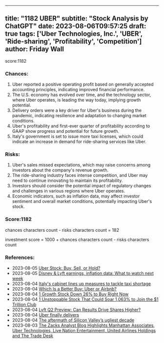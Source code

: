 
---
title: "1182 UBER"
subtitle: "Stock Analysis by ChatGPT"
date: 2023-08-06T09:57:25
draft: true
tags: ['Uber Technologies, Inc.', 'UBER', 'Ride-sharing', 'Profitability', 'Competition']
author: Friday Wall
---

score:1182
### Chances:
1. Uber reported a positive operating profit based on generally accepted accounting principles, indicating improved financial performance.
2. The U.S. economy has evolved over time, and the technology sector, where Uber operates, is leading the way today, implying growth potential.
3. Delivery orders were a key driver for Uber's business during the pandemic, indicating resilience and adaptation to changing market conditions.
4. Uber's profitability and first-ever quarter of profitability according to GAAP show progress and potential for future growth.
5. Italy's government is set to issue more taxi licenses, which could indicate an increase in demand for ride-sharing services like Uber.
### Risks:
1. Uber's sales missed expectations, which may raise concerns among investors about the company's revenue growth.
2. The ride-sharing industry faces intense competition, and Uber may need to continue innovating to maintain its profitability.
3. Investors should consider the potential impact of regulatory changes and challenges in various regions where Uber operates.
4. Economic indicators, such as inflation data, may affect investor sentiment and overall market conditions, potentially impacting Uber's stock.
### Score:1182
chances characters count - risks characters count = 182

investment score = 1000 + chances characters count - risks characters count
### References:
- 2023-08-05 [Uber Stock: Buy, Sell, or Hold?](https://finance.yahoo.com/m/a56f04fa-b545-3fa4-8236-e30082978209/uber-stock%3A-buy%2C-sell%2C-or.html?.tsrc=rss)
- 2023-08-05 [Disney & Lyft earnings, inflation data: What to watch next week](https://finance.yahoo.com/video/disney-lyft-earnings-inflation-data-211302843.html?.tsrc=rss)
- 2023-08-04 [Italy's cabinet lines up measures to tackle taxi shortage](https://finance.yahoo.com/news/italys-cabinet-lines-measures-tackle-150948432.html?.tsrc=rss)
- 2023-08-04 [Which Is a Better Buy: Uber or Airbnb?](https://finance.yahoo.com/m/92a5d003-04be-3e5d-81fd-8309d38d2dd7/which-is-a-better-buy%3A-uber.html?.tsrc=rss)
- 2023-08-04 [1 Growth Stock Down 26% to Buy Right Now](https://finance.yahoo.com/m/c0a1c86e-80d8-3e1e-8401-86ea9c767f56/1-growth-stock-down-26%25-to.html?.tsrc=rss)
- 2023-08-04 [1 Unstoppable Stock That Could Soar 1,063% to Join the $1 Trillion Club](https://finance.yahoo.com/m/e28f5efe-6c9e-3db7-8bfd-70d76776ad75/1-unstoppable-stock-that.html?.tsrc=rss)
- 2023-08-04 [Lyft Q2 Preview: Can Results Drive Shares Higher?](https://finance.yahoo.com/news/lyft-q2-preview-results-drive-215900393.html?.tsrc=rss)
- 2023-08-04 [Uber finally delivers](https://finance.yahoo.com/m/b2227f4b-4351-3da5-b959-be3d61770b94/uber-finally-delivers.html?.tsrc=rss)
- 2023-08-04 [The aftermath of Silicon Valley’s ugliest decade](https://finance.yahoo.com/m/33b69840-b596-3c86-9a8f-55ae6ccd879b/the-aftermath-of-silicon.html?.tsrc=rss)
- 2023-08-03 [The Zacks Analyst Blog Highlights Manhattan Associates, Uber Technologies, Live Nation Entertainment, United Airlines Holdings and The Trade Desk](https://finance.yahoo.com/news/zacks-analyst-blog-highlights-manhattan-132600679.html?.tsrc=rss)


                